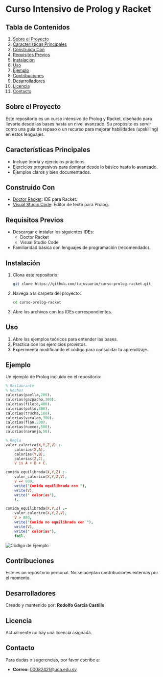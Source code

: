 # Curso Intensivo de Prolog y Racket

## Tabla de Contenidos
1. [Sobre el Proyecto](#sobre-el-proyecto)
2. [Características Principales](#características-principales)
3. [Construido Con](#construido-con)
4. [Requisitos Previos](#requisitos-previos)
5. [Instalación](#instalación)
6. [Uso](#uso)
7. [Ejemplo](#ejemplo)
8. [Contribuciones](#contribuciones)
9. [Desarrolladores](#desarrolladores)
10. [Licencia](#licencia)
11. [Contacto](#contacto)

## Sobre el Proyecto
Este repositorio es un curso intensivo de Prolog y Racket, diseñado para llevarte desde las bases hasta un nivel avanzado. Su propósito es servir como una guía de repaso o un recurso para mejorar habilidades (upskilling) en estos lenguajes.

## Características Principales
- Incluye teoría y ejercicios prácticos.
- Ejercicios progresivos para dominar desde lo básico hasta lo avanzado.
- Ejemplos claros y bien documentados.

## Construido Con
- [Doctor Racket](https://racket-lang.org/): IDE para Racket.
- [Visual Studio Code](https://code.visualstudio.com/): Editor de texto para Prolog.

## Requisitos Previos
- Descargar e instalar los siguientes IDEs:
  - Doctor Racket
  - Visual Studio Code
- Familiaridad básica con lenguajes de programación (recomendado).

## Instalación
1. Clona este repositorio:
   ```bash
   git clone https://github.com/tu_usuario/curso-prolog-racket.git
   ```
2. Navega a la carpeta del proyecto:
   ```bash
   cd curso-prolog-racket
   ```
3. Abre los archivos con los IDEs correspondientes.

## Uso
1. Abre los ejemplos teóricos para entender las bases.
2. Practica con los ejercicios provistos.
3. Experimenta modificando el código para consolidar tu aprendizaje.

## Ejemplo
Un ejemplo de Prolog incluido en el repositorio:

```prolog
% Restaurante
% Hechos
calorias(paella,200).
calorias(gazpacho,300).
calorias(filete,400).
calorias(pollo,380).
calorias(trucha,100).
calorias(vacalao,300).
calorias(flan,200).
calorias(nueces,500).
calorias(naranja,50).

% Regla
valor_calorico(X,Y,Z,V) :-
    calorias(X,A),
    calorias(Y,B),
    calorias(Z,C),
    V is A + B + C.

comida_equilibrada(X,Y,Z) :-
    valor_calorico(X,Y,Z,V),
    V =< 800,
    write("Comida equilibrada con "),
    write(V),
    write(" calorías"),
    !.

comida_equilibrada(X,Y,Z) :-
    valor_calorico(X,Y,Z,V),
    V > 800,
    write("Comida no equilibrada con "),
    write(V),
    write(" calorías"),
    fail.
```

![Código de Ejemplo](ruta/a/imagen.png)

## Contribuciones
Este es un repositorio personal. No se aceptan contribuciones externas por el momento.

## Desarrolladores
Creado y mantenido por: **Rodolfo Garcia Castillo**

## Licencia
Actualmente no hay una licencia asignada.

## Contacto
Para dudas o sugerencias, por favor escribe a:
- **Correo:** 00082421@uca.edu.sv
